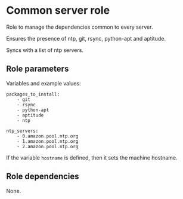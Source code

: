 # Common server role

Role to manage the dependencies common to every server.

Ensures the presence of ntp, git, rsync, python-apt and aptitude.

Syncs with a list of ntp servers.

## Role parameters

Variables and example values:

```
packages_to_install:
    - git
    - rsync
    - python-apt
    - aptitude
    - ntp

ntp_servers:
    - 0.amazon.pool.ntp.org
    - 1.amazon.pool.ntp.org
    - 2.amazon.pool.ntp.org
```

If the variable `hostname` is defined, then it sets the machine hostname.

## Role dependencies

None.
